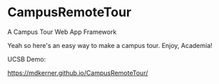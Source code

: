 # CampusRemoteTour
A Campus Tour Web App Framework

Yeah so here's an easy way to make a campus tour. Enjoy, Academia!

UCSB Demo:

https://mdkerner.github.io/CampusRemoteTour/
